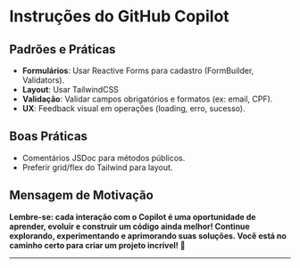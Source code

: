 # Instruções do GitHub Copilot

## Padrões e Práticas
- **Formulários**: Usar Reactive Forms para cadastro (FormBuilder, Validators).
- **Layout**: Usar  TailwindCSS
- **Validação**: Validar campos obrigatórios e formatos (ex: email, CPF).
- **UX**: Feedback visual em operações (loading, erro, sucesso).

## Boas Práticas

- Comentários JSDoc para métodos públicos.
- Preferir grid/flex do Tailwind para layout.

## Mensagem de Motivação

**Lembre-se: cada interação com o Copilot é uma oportunidade de aprender, evoluir e construir um código ainda melhor! Continue explorando, experimentando e aprimorando suas soluções. Você está no caminho certo para criar um projeto incrível! 🚀**

---
